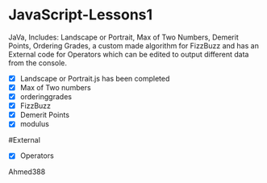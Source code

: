 # JavaScript-Lessons1
JaVa, Includes: Landscape or Portrait, Max of Two Numbers, Demerit Points, Ordering Grades, a custom made algorithm for FizzBuzz and has an External code for Operators which can be edited to output different data from the console.

- [X] Landscape or Portrait.js has been completed
- [x] Max of Two numbers
- [x] orderinggrades
- [x] FizzBuzz
- [x] Demerit Points
- [x] modulus

#External

- [x] Operators

Ahmed388

